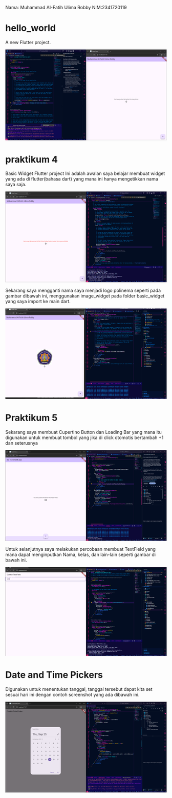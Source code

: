 Nama: Muhammad Al-Fatih Ulima Robby
NIM:2341720119

# hello_world

A new Flutter project.

![screenshot hello_word](images/01.png)

# praktikum 4

Basic Widget Flutter project
Ini adalah awalan saya belajar membuat widget yang ada di flutter(bahasa dart) yang mana ini hanya mengetikkan nama saya saja.

![screenshot basic_widget](images/02.png)

Sekarang saya mengganti nama saya menjadi logo polinema seperti pada gambar dibawah ini, menggunakan image_widget pada folder basic_widget yang saya import ke main dart.

![screenshot logo_polinema](images/03.png)


# Praktikum 5

Sekarang saya membuat Cupertino Button dan Loading Bar yang mana itu digunakan untuk membuat tombol yang jika di click otomotis bertambah +1 dan seterusnya

![screenshot cupartino_button](images/04.png)

Untuk selanjutnya saya melakukan percobaan membuat TextField yang mana dapat menginputkan Nama, kelas, dan lain-lain seperti gambar di bawah ini.

![screenshot textField](images/05.png)

# Date and Time Pickers

Digunakan untuk menentukan tanggal, tanggal tersebut dapat kita set sesuai hari ini dengan contoh screenshot yang ada dibawah ini.

![screenshot DTP](images/06.png)


<!-- ## Getting Started

This project is a starting point for a Flutter application.

A few resources to get you started if this is your first Flutter project:

- [Lab: Write your first Flutter app](https://docs.flutter.dev/get-started/codelab)
- [Cookbook: Useful Flutter samples](https://docs.flutter.dev/cookbook)

For help getting started with Flutter development, view the
[online documentation](https://docs.flutter.dev/), which offers tutorials,
samples, guidance on mobile development, and a full API reference. -->
